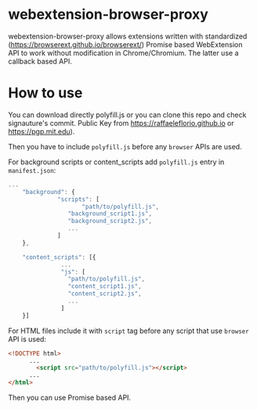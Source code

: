 # webextension-browser-proxy

webextension-browser-proxy allows extensions written with standardized (https://browserext.github.io/browserext/) Promise based WebExtension API to work without modification in Chrome/Chromium. The latter use a callback based API.

# How to use
You can download directly polyfill.js or you can clone this repo and check signauture's commit. Public Key from https://raffaeleflorio.github.io or https://pgp.mit.edu).

Then you have to include `polyfill.js` before any `browser` APIs are used.

For background scripts or content_scripts add `polyfill.js` entry in `manifest.json`:
```javascript
...
	"background": {
		      "scripts": [
		      		 "path/to/polyfill.js",
				 "background_script1.js",
				 "background_script2.js",
				 ...
		      ]
	},

	"content_scripts": [{
			   ...
			   "js": [
			   	 "path/to/polyfill.js",
				 "content_script1.js",
				 "content_script2.js",
				 ...
			   ]
	}]
```

For HTML files include it with `script` tag before any script that use `browser` API is used:
```html
<!DOCTYPE html>
	  ...
		<script src="path/to/polyfill.js"></script>
	  ...
</html>
```

Then you can use Promise based API.